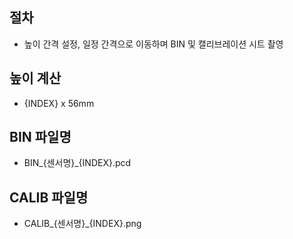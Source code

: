 ## 절차
* 높이 간격 설정, 일정 간격으로 이동하며 BIN 및 캘리브레이션 시트 촬영

## 높이 계산
* {INDEX} x 56mm

## BIN 파일명
* BIN_{센서명}_{INDEX}.pcd


## CALIB 파일명
* CALIB_{센서명}_{INDEX}.png
